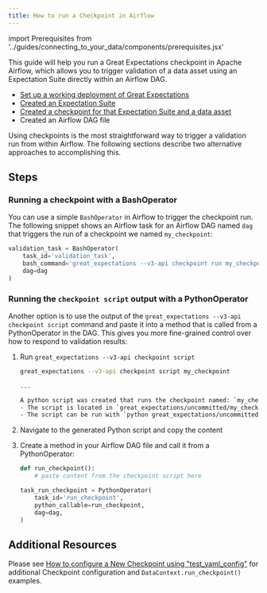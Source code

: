 ```yaml
---
title: How to run a Checkpoint in Airflow
---
```

import Prerequisites from '../guides/connecting_to_your_data/components/prerequisites.jsx'

This guide will help you run a Great Expectations checkpoint in Apache Airflow, which allows you to trigger validation of a data asset using an Expectation Suite directly within an Airflow DAG.

<Prerequisites>

- [Set up a working deployment of Great Expectations](../tutorials/getting-started/intro.md)
- [Created an Expectation Suite](../guides/connecting_to_your_data/how-to-create-a-new-expectation-suite-using-the-cli.md)
- [Created a checkpoint for that Expectation Suite and a data asset](../guides/validation/checkpoints/how-to-create-a-new-checkpoint.md)
- Created an Airflow DAG file

</Prerequisites>

Using checkpoints is the most straightforward way to trigger a validation run from within Airflow. The following sections describe two alternative approaches to accomplishing this.

Steps
-----

### Running a checkpoint with a BashOperator

You can use a simple `BashOperator` in Airflow to trigger the checkpoint run. The following snippet shows an Airflow task for an Airflow DAG named `dag` that triggers the run of a checkpoint we named `my_checkpoint`:

```python
validation_task = BashOperator(
    task_id='validation_task',
    bash_command='great_expectations --v3-api checkpoint run my_checkpoint',
    dag=dag
)
```

### Running the `checkpoint script` output with a PythonOperator

Another option is to use the output of the `great_expectations --v3-api checkpoint script` command and paste it into a method that is called from a PythonOperator in the DAG. This gives you more fine-grained control over how to respond to validation results:

1. Run `great_expectations --v3-api checkpoint script`

    ```bash
    great_expectations --v3-api checkpoint script my_checkpoint

    ...

    A python script was created that runs the checkpoint named: `my_checkpoint`
    - The script is located in `great_expectations/uncommitted/my_checkpoint.py`
    - The script can be run with `python great_expectations/uncommitted/my_checkpoint.py`
    ```

2. Navigate to the generated Python script and copy the content
3. Create a method in your Airflow DAG file and call it from a PythonOperator:

    ```python
    def run_checkpoint():
        # paste content from the checkpoint script here

    task_run_checkpoint = PythonOperator(
        task_id='run_checkpoint',
        python_callable=run_checkpoint,
        dag=dag,
    )
    ```

Additional Resources
--------------------

Please see [How to configure a New Checkpoint using "test_yaml_config"](how_to_guides_how_to_configure_a_new_checkpoint_using_test_yaml_config) for additional Checkpoint configuration and `DataContext.run_checkpoint()` examples.


